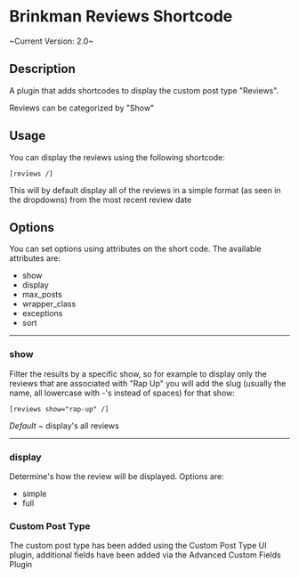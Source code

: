 # Brinkman Reviews Shortcode

~Current Version: 2.0~

## Description
A plugin that adds shortcodes to display the custom post type "Reviews".

Reviews can be categorized by "Show"

## Usage
You can display the reviews using the following shortcode:

`[reviews /]`

This will by default display all of the reviews in a simple format (as seen in the dropdowns) from the most recent review date

## Options
You can set options using attributes on the short code. The available attributes are:

* show
* display
* max_posts
* wrapper_class
* exceptions
* sort

---
### show
Filter the results by a specific show, so for example to display only the reviews that are associated with "Rap Up" you will add the slug (usually the name, all lowercase with -'s instead of spaces) for that show:

`[reviews show="rap-up" /]`

*Default ~* display's all reviews

---
### display
Determine's how the review will be displayed. Options are:

* simple
* full



### Custom Post Type
The custom post type has been added using the Custom Post Type UI plugin, additional fields have been added via the Advanced Custom Fields Plugin